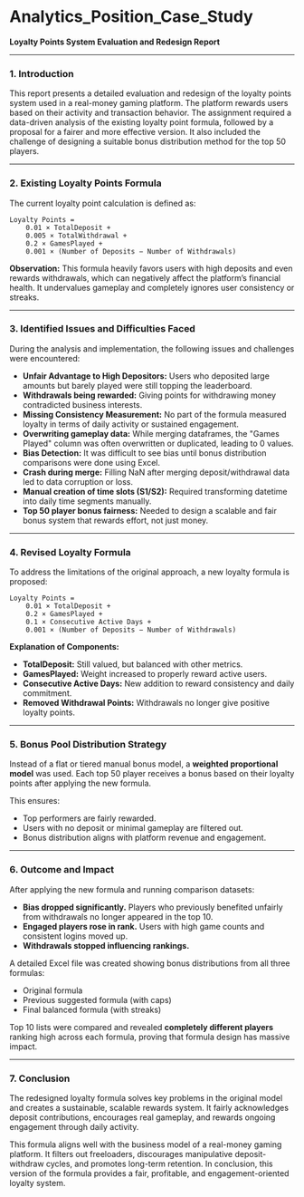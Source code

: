 # Analytics_Position_Case_Study
**Loyalty Points System Evaluation and Redesign Report**

---

### **1. Introduction**

This report presents a detailed evaluation and redesign of the loyalty points system used in a real-money gaming platform. The platform rewards users based on their activity and transaction behavior. The assignment required a data-driven analysis of the existing loyalty point formula, followed by a proposal for a fairer and more effective version. It also included the challenge of designing a suitable bonus distribution method for the top 50 players.

---

### **2. Existing Loyalty Points Formula**

The current loyalty point calculation is defined as:

```
Loyalty Points =
    0.01 × TotalDeposit +
    0.005 × TotalWithdrawal +
    0.2 × GamesPlayed +
    0.001 × (Number of Deposits − Number of Withdrawals)
```

**Observation:** This formula heavily favors users with high deposits and even rewards withdrawals, which can negatively affect the platform’s financial health. It undervalues gameplay and completely ignores user consistency or streaks.

---

### **3. Identified Issues and Difficulties Faced**

During the analysis and implementation, the following issues and challenges were encountered:

* **Unfair Advantage to High Depositors:** Users who deposited large amounts but barely played were still topping the leaderboard.
* **Withdrawals being rewarded:** Giving points for withdrawing money contradicted business interests.
* **Missing Consistency Measurement:** No part of the formula measured loyalty in terms of daily activity or sustained engagement.
* **Overwriting gameplay data:** While merging dataframes, the "Games Played" column was often overwritten or duplicated, leading to 0 values.
* **Bias Detection:** It was difficult to see bias until bonus distribution comparisons were done using Excel.
* **Crash during merge:** Filling NaN after merging deposit/withdrawal data led to data corruption or loss.
* **Manual creation of time slots (S1/S2):** Required transforming datetime into daily time segments manually.
* **Top 50 player bonus fairness:** Needed to design a scalable and fair bonus system that rewards effort, not just money.

---

### **4. Revised Loyalty Formula**

To address the limitations of the original approach, a new loyalty formula is proposed:

```
Loyalty Points =
    0.01 × TotalDeposit +
    0.2 × GamesPlayed +
    0.1 × Consecutive Active Days +
    0.001 × (Number of Deposits − Number of Withdrawals)
```

**Explanation of Components:**

* **TotalDeposit:** Still valued, but balanced with other metrics.
* **GamesPlayed:** Weight increased to properly reward active users.
* **Consecutive Active Days:** New addition to reward consistency and daily commitment.
* **Removed Withdrawal Points:** Withdrawals no longer give positive loyalty points.

---

### **5. Bonus Pool Distribution Strategy**

Instead of a flat or tiered manual bonus model, a **weighted proportional model** was used. Each top 50 player receives a bonus based on their loyalty points after applying the new formula.

This ensures:

* Top performers are fairly rewarded.
* Users with no deposit or minimal gameplay are filtered out.
* Bonus distribution aligns with platform revenue and engagement.

---

### **6. Outcome and Impact**

After applying the new formula and running comparison datasets:

* **Bias dropped significantly.** Players who previously benefited unfairly from withdrawals no longer appeared in the top 10.
* **Engaged players rose in rank.** Users with high game counts and consistent logins moved up.
* **Withdrawals stopped influencing rankings.**

A detailed Excel file was created showing bonus distributions from all three formulas:

* Original formula
* Previous suggested formula (with caps)
* Final balanced formula (with streaks)

Top 10 lists were compared and revealed **completely different players** ranking high across each formula, proving that formula design has massive impact.

---

### **7. Conclusion**

The redesigned loyalty formula solves key problems in the original model and creates a sustainable, scalable rewards system. It fairly acknowledges deposit contributions, encourages real gameplay, and rewards ongoing engagement through daily activity.

This formula aligns well with the business model of a real-money gaming platform. It filters out freeloaders, discourages manipulative deposit-withdraw cycles, and promotes long-term retention. In conclusion, this version of the formula provides a fair, profitable, and engagement-oriented loyalty system.
